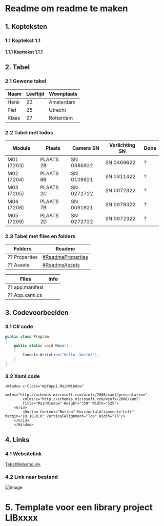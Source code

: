 # Readme om readme te maken

## 1. Kopteksten

### 1.1 Koptekst 1.1
#### 1.1.1 Kopttekst 1.1.1

## 2. Tabel

### 2.1 Gewone tabel

| Naam | Leeftijd | Woonplaats |
|------|----------|------------|
| Henk | 23       | Amsterdam  |
| Piet | 25       | Utrecht    |
| Klaas| 27       | Rotterdam  |

### 2.2 Tabel met todos

| Module   | Plaats       | Camera SN        | Verlichting SN   | Done |
|----------|--------------|------------------|------------------|------|
| M01 (7203)| PLAATS 2B   | SN 0386822       | SN 0469622       | ? |
| M02 (7204)| PLAATS 6B   | SN 0108821       | SN 0311422       | ? |
| M03 (7205)| PLAATS 2C   | SN 0272722       | SN 0072322       | ? |
| M04 (7208)| PLAATS 7B   | SN 0091821       | SN 0079322       | ? |
| M05 (7209)| PLAATS 2D   | SN 0272722       | SN 0072322       | ? |

### 2.3 Tabel met files en folders

| Folders        | Readme			  |
|------------------|-------------------------|
| ?? Properties              |[#ReadmeProperties](LIB1000.HMI/Properties/#ReadmeProperties.md)|
| ?? Assets                  |[#ReadmeAssets](LIB1000.HMI/Assets/#ReadmeAssets.md)|

| Files        | Info			  |
|------------------|-------------------------|
| ?? app.manifest             ||
| ?? App.xaml.cs              ||

## 3. Codevoorbeelden

### 3.1 C# code

```csharp
public class Program
{
	public static void Main()
	{
		Console.WriteLine("Hello, World!");
	}
}
```

### 3.2 Xaml code

```xaml
<Window x:Class="WpfApp1.MainWindow"
		xmlns="http://schemas.microsoft.com/winfx/2006/xaml/presentation"
		xmlns:x="http://schemas.microsoft.com/winfx/2006/xaml"
		Title="MainWindow" Height="350" Width="525">
	<Grid>
		<Button Content="Button" HorizontalAlignment="Left" Margin="10,10,0,0" VerticalAlignment="Top" Width="75"/>
	</Grid>
	</Window>
```

## 4. Links

### 4.1 Websitelink

[TekstWebsiteLink](https://www.jolt.be)

### 4.2 Link naar bestand

![image](https://github.com/DieterJolt/WES0002/assets/68843875/52e2be28-6333-4db1-8ecc-11deb5862245)




# 5. Template voor een library project LIBxxxx

